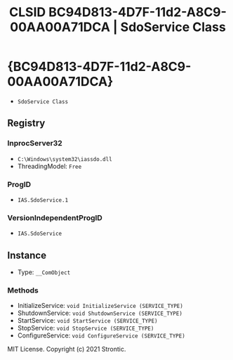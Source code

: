 ﻿---
title: "CLSID BC94D813-4D7F-11d2-A8C9-00AA00A71DCA | SdoService Class"
excerpt: What is COM-Object CLSID BC94D813-4D7F-11d2-A8C9-00AA00A71DCA?
---

# {BC94D813-4D7F-11d2-A8C9-00AA00A71DCA}

* `SdoService Class`

## Registry


### InprocServer32

* `C:\Windows\system32\iassdo.dll`
* ThreadingModel: `Free`

### ProgID

* `IAS.SdoService.1`

### VersionIndependentProgID

* `IAS.SdoService`

## Instance

* Type: `__ComObject`

### Methods

* InitializeService: `void InitializeService (SERVICE_TYPE)`
* ShutdownService: `void ShutdownService (SERVICE_TYPE)`
* StartService: `void StartService (SERVICE_TYPE)`
* StopService: `void StopService (SERVICE_TYPE)`
* ConfigureService: `void ConfigureService (SERVICE_TYPE)`

MIT License. Copyright (c) 2021 Strontic.


